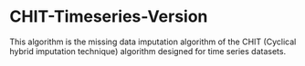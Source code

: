 # CHIT-Timeseries-Version
This algorithm is the missing data imputation algorithm of the CHIT (Cyclical hybrid imputation technique) algorithm designed for time series datasets.
